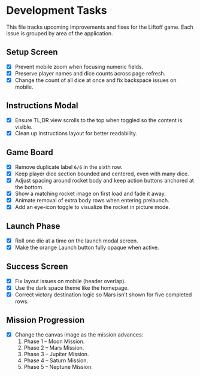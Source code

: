 # Development Tasks

This file tracks upcoming improvements and fixes for the Liftoff game.
Each issue is grouped by area of the application.

## Setup Screen
- [x] Prevent mobile zoom when focusing numeric fields.
- [x] Preserve player names and dice counts across page refresh.
- [x] Change the count of all dice at once and fix backspace issues on mobile.

## Instructions Modal
- [x] Ensure TL;DR view scrolls to the top when toggled so the content is visible.
- [x] Clean up instructions layout for better readability.

## Game Board
- [x] Remove duplicate label `6/6` in the sixth row.
- [x] Keep player dice section bounded and centered, even with many dice.
- [x] Adjust spacing around rocket body and keep action buttons anchored at the bottom.
- [x] Show a matching rocket image on first load and fade it away.
- [x] Animate removal of extra body rows when entering prelaunch.
- [x] Add an eye-icon toggle to visualize the rocket in picture mode.

## Launch Phase
- [x] Roll one die at a time on the launch modal screen.
- [x] Make the orange Launch button fully opaque when active.

## Success Screen
- [x] Fix layout issues on mobile (header overlap).
- [x] Use the dark space theme like the homepage.
- [x] Correct victory destination logic so Mars isn’t shown for five completed rows.

## Mission Progression
- [x] Change the canvas image as the mission advances:
  1. Phase 1 – Moon Mission.
  2. Phase 2 – Mars Mission.
  3. Phase 3 – Jupiter Mission.
  4. Phase 4 – Saturn Mission.
  5. Phase 5 – Neptune Mission.


